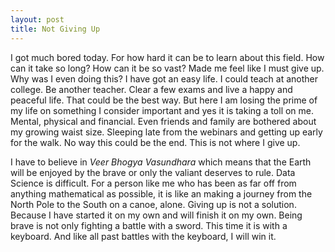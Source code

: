 ```yaml
---
layout: post
title: Not Giving Up 
---
```


I got much bored today. For how hard it can be to learn about this field. How can it take so long? How can it be so vast? 
Made me feel like I must give up. Why was I even doing this? I have got an easy life. I could teach at another college. 
Be another teacher. Clear a few exams and live a happy and peaceful life. That could be the best way. 
But here I am losing the prime of my life on something I consider important and yes it is taking a toll on me. Mental, physical
and financial. Even friends and family are bothered about my growing waist size. Sleeping late from the webinars and getting up early for the walk. No way this could be the end. This is not where I give up. 



I have to believe in _Veer Bhogya Vasundhara_ which means that the Earth will be enjoyed by the brave or only the valiant deserves to rule.
Data Science is difficult. For a person like me who has been as far off from anything mathematical as possible, it is like an making a journey
from the North Pole to the South on a canoe, alone. Giving up is not a solution. Because I have started it on my own and will finish it on my own. Being brave is not only fighting a battle with a sword. 
This time it is with a keyboard. 
And like all past battles with the keyboard, I will win it. 
